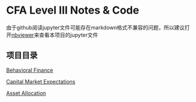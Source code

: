 # CFA Level III Notes & Code
由于github阅读jupyter文件可能存在markdown格式不兼容的问题，所以建议打开[nbviewer](https://nbviewer.org/)来查看本项目的jupyter文件

## 项目目录

[Behavioral Finance](./BF.ipynb)

[Capital Market Expectations](./CME.ipynb)

[Asset Allocation](./AA.ipynb)